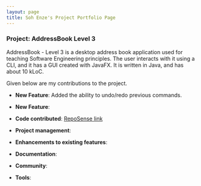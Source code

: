 ```yaml
---
layout: page
title: Soh Enze's Project Portfolio Page
---
```


### Project: AddressBook Level 3

AddressBook - Level 3 is a desktop address book application used for teaching Software Engineering principles. The user interacts with it using a CLI, and it has a GUI created with JavaFX. It is written in Java, and has about 10 kLoC.

Given below are my contributions to the project.

* **New Feature**: Added the ability to undo/redo previous commands.


* **New Feature**: 


* **Code contributed**: [RepoSense link]()


* **Project management**:


* **Enhancements to existing features**:
   

* **Documentation**:


* **Community**:
    

* **Tools**:
